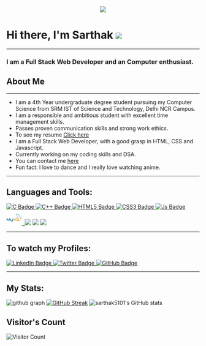 <div id="header" align="center">
  <img src="https://media.giphy.com/media/M9gbBd9nbDrOTu1Mqx/giphy.gif" width="150"/>
</div>
<h1> Hi there, I'm Sarthak 
<img src="https://media.giphy.com/media/hvRJCLFzcasrR4ia7z/giphy.gif" width="30px"/>
</h1>
  
 <hr>
 <h3> I am a Full Stack Web Developer and an Computer enthusiast. </h3>
 <h2> About Me </h2>
 <hr>
 <ul>
 <li> I am a 4th Year undergraduate degree student pursuing my Computer Science from SRM IST of Science and Technology, Delhi NCR Campus. </li>
 <li> I am a responsible and ambitious student with excellent time management skills. </ii>
 <li> Passes proven communication skills and strong work ethics.</li>
 <li> To see my resume <a href="https://drive.google.com/file/d/1gacg7BXdMEwo9x7uNZBRJu16Hnil1-D0/view?usp=sharing"> Click here</li> </a>
 <li> I am a Full Stack Web Developer, with a good grasp in HTML, CSS and Javascript. </li>
 <li> Currently working on my coding skills and DSA.</li>
 <li> You can contact me <a href="mailto:ssarthak0911@gmail.com"</li> here </a>
 <li> Fun fact: I love to dance and I really love watching anime.</li>
 </ul>
 <hr>
 <h2> Languages and Tools: </h2>
 <div id = "badges">
   <a href="#"> <img src="https://img.shields.io/badge/C-00599C?style=for-the-badge&logo=c&logoColor=white" alt="C Badge"/> </a>
   <a href="#"> <img src="https://img.shields.io/badge/C%2B%2B-00599C?style=for-the-badge&logo=c%2B%2B&logoColor=white" alt = "C++ Badge"/> </a>
   <a href="#"> <img src="https://img.shields.io/badge/HTML5-E34F26?style=for-the-badge&logo=html5&logoColor=white" alt="HTML5 Badge"/> </a>
   <a href="#"> <img src="https://img.shields.io/badge/CSS3-1572B6?style=for-the-badge&logo=css3&logoColor=white" alt="CSS3 Badge"/> </a>
   <a href="#"> <img src="https://img.shields.io/badge/JavaScript-323330?style=for-the-badge&logo=javascript&logoColor=F7DF1E" alt="Js Badge"/> </a>
   <a href="#"> <img src="https://github.com/devicons/devicon/blob/master/icons/mysql/mysql-original-wordmark.svg" title="MySQL"  alt="MySQL" width="40" height="40"/>&nbsp; </a>
   <img src="https://img.icons8.com/color/48/000000/visual-studio-code-2019.png"/>
    <img src="https://img.icons8.com/color/48/000000/pycharm.png"/>
    <img src="https://img.icons8.com/color/48/000000/windows-10.png"/>
    
<hr>
<h2> To watch my Profiles: </h2>
<div id="badges">
  <a href="https://www.linkedin.com/in/sarthak-sharma-5101ss">
    <img src="https://img.shields.io/badge/LinkedIn-blue?style=for-the-badge&logo=linkedin&logoColor=white" alt="LinkedIn Badge"/>
  </a>
  <a href="https://twitter.com/Sarthak5101">
    <img src="https://img.shields.io/badge/Twitter-blue?style=for-the-badge&logo=twitter&logoColor=white" alt="Twitter Badge"/>
  </a>
  <a href="https://github.com/sarthak5101">
    <img src= "https://img.shields.io/badge/GitHub-000000?style=for-the-badge&logo=GitHub&logoColor=white" alt = "GitHub Badge"/>
  </a>
</div>
<hr>

<h2> My Stats: </h2>

![github graph](https://activity-graph.herokuapp.com/graph?username=sarthak5101&theme=react-dark)
[![GitHub Streak](https://github-readme-streak-stats.herokuapp.com?user=sarthak5101&theme=dark&date_format=j%20M%5B%20Y%5D)](https://git.io/streak-stats)
![sarthak5101's GitHub stats](https://github-readme-stats.vercel.app/api?username=sarthak5101&theme=dark&show_icons=true)

<h2> Visitor's Count </h2>

![Visitor Count](https://profile-counter.glitch.me/{sarthak5101}/count.svg)
  
